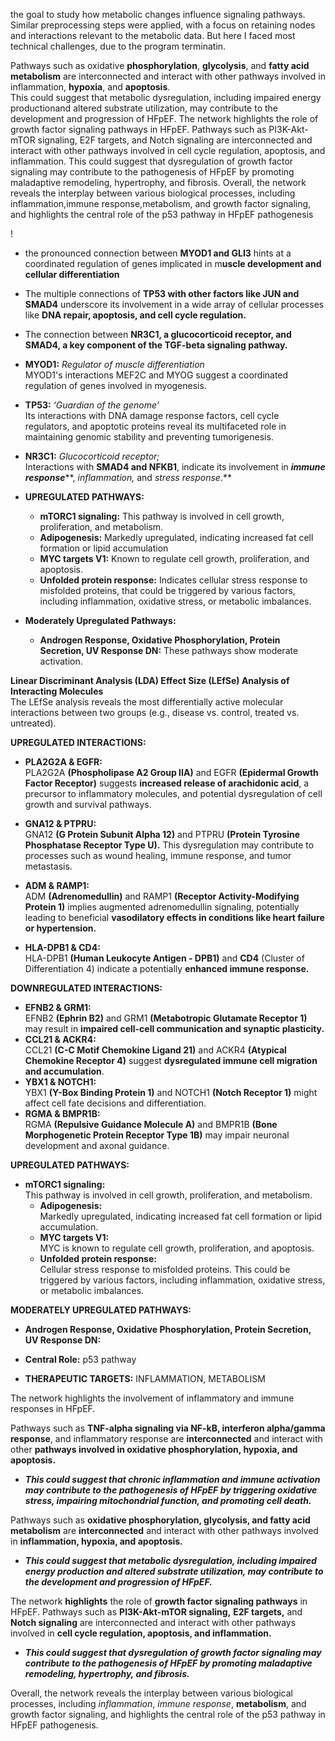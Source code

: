 the goal to study how metabolic changes influence signaling pathways. Similar preprocessing steps were applied, with a focus on retaining nodes and interactions relevant to the metabolic data. But here I faced most technical challenges, due to the program terminatin.

Pathways such as oxidative **phosphorylation**, **glycolysis**, and **fatty acid metabolism** are interconnected and interact with other pathways involved in inflammation, **hypoxia**, and **apoptosis**.   
This could suggest that metabolic dysregulation, including impaired energy productionand altered substrate utilization, may contribute to the development and progression of HFpEF. The network highlights the role of growth factor signaling pathways in HFpEF. Pathways such as PI3K-Akt-mTOR signaling, E2F targets, and Notch signaling are interconnected and interact with other pathways involved in cell cycle regulation, apoptosis, and inflammation. This could suggest that dysregulation of growth factor signaling may contribute to the pathogenesis of HFpEF by promoting maladaptive remodeling, hypertrophy, and fibrosis. Overall, the network reveals the interplay between various biological processes, including inflammation,immune response,metabolism, and growth factor signaling, and highlights the central role of the p53 pathway in HFpEF pathogenesis

!

* the pronounced connection between **MYOD1 and GLI3** hints at a coordinated regulation of genes implicated in m**uscle development and cellular differentiation**  
* The multiple connections of **TP53 with other factors like JUN and SMAD4** underscore its involvement in a wide array of cellular processes like **DNA repair, apoptosis, and cell cycle regulation.**   
* The connection between **NR3C1, a glucocorticoid receptor, and SMAD4, a key component of the TGF-beta signaling pathway.**

* **MYOD1:** *Regulator of muscle differentiation*  
  MYOD1's interactions MEF2C and MYOG suggest a coordinated regulation of genes involved in myogenesis.   
* **TP53:** *‘Guardian of the genome’*  
  Its interactions with DNA damage response factors, cell cycle regulators, and apoptotic proteins reveal its multifaceted role in maintaining genomic stability and preventing tumorigenesis.  
* **NR3C1:** *Glucocorticoid receptor;*   
  Interactions with **SMAD4 and NFKB1**, indicate its involvement in ***immune response*****, *inflammation,* and *stress response*.** 

* **UPREGULATED PATHWAYS:**  
  * **mTORC1 signaling:** This pathway is involved in cell growth, proliferation, and metabolism.  
  * **Adipogenesis:** Markedly upregulated, indicating increased fat cell formation or lipid accumulation  
  * **MYC targets V1:** Known to regulate cell growth, proliferation, and apoptosis.  
  * **Unfolded protein response:** Indicates cellular stress response to misfolded proteins, that could be triggered by various factors, including inflammation, oxidative stress, or metabolic imbalances.  
      
* **Moderately Upregulated Pathways:**  
  * **Androgen Response, Oxidative Phosphorylation, Protein Secretion, UV Response DN:** These pathways show moderate activation.  
    

**Linear Discriminant Analysis (LDA) Effect Size (LEfSe) Analysis of Interacting Molecules**  
The LEfSe analysis reveals the most differentially active molecular interactions between two groups (e.g., disease vs. control, treated vs. untreated).

**UPREGULATED INTERACTIONS:**

* **PLA2G2A & EGFR:**   
  PLA2G2A **(Phospholipase A2 Group IIA)** and EGFR **(Epidermal Growth Factor Receptor)** suggests **increased release of arachidonic acid**, a precursor to inflammatory molecules, and potential dysregulation of cell growth and survival pathways.  
    
* **GNA12 & PTPRU:**  
  GNA12 **(G Protein Subunit Alpha 12\)** and PTPRU **(Protein Tyrosine Phosphatase Receptor Type U).** This dysregulation may contribute to processes such as wound healing, immune response, and tumor metastasis.  
    
* **ADM & RAMP1:**  
  ADM **(Adrenomedullin)** and RAMP1 **(Receptor Activity-Modifying Protein 1\)** implies augmented adrenomedullin signaling, potentially leading to beneficial **vasodilatory effects in conditions like heart failure or hypertension.**  
    
* **HLA-DPB1 & CD4:**   
  HLA-DPB1 **(Human Leukocyte Antigen \- DPB1)** and **CD4** (Cluster of Differentiation 4\) indicate a potentially **enhanced immune response.** 


**DOWNREGULATED INTERACTIONS:**

* **EFNB2 & GRM1:**  
  EFNB2 **(Ephrin B2)** and GRM1 **(Metabotropic Glutamate Receptor 1\)** may result in **impaired cell-cell communication and synaptic plasticity.**   
* **CCL21 & ACKR4:**   
  CCL21 **(C-C Motif Chemokine Ligand 21\)** and ACKR4 **(Atypical Chemokine Receptor 4\)** suggest **dysregulated immune cell migration and accumulation**.   
* **YBX1 & NOTCH1:**   
  YBX1 **(Y-Box Binding Protein 1\)** and NOTCH1 **(Notch Receptor 1\)** might affect cell fate decisions and differentiation.  
* **RGMA & BMPR1B:**   
  RGMA **(Repulsive Guidance Molecule A)** and BMPR1B **(Bone Morphogenetic Protein Receptor Type 1B)** may impair neuronal development and axonal guidance.

**UPREGULATED PATHWAYS:**

* **mTORC1 signaling:**   
  This pathway is involved in cell growth, proliferation, and metabolism.  
  * **Adipogenesis:**  
    Markedly upregulated, indicating increased fat cell formation or lipid accumulation.  
  * **MYC targets V1:**  
    MYC is known to regulate cell growth, proliferation, and apoptosis.  
  * **Unfolded protein response:**  
    Cellular stress response to misfolded proteins. This could be triggered by various factors, including inflammation, oxidative stress, or metabolic imbalances.  
    

**MODERATELY UPREGULATED PATHWAYS:**

* **Androgen Response, Oxidative Phosphorylation, Protein Secretion, UV Response DN:** 


* **Central Role:** p53 pathway  
* **THERAPEUTIC TARGETS:** INFLAMMATION, METABOLISM  
    
    
    
    
    
  

The network highlights the involvement of inflammatory and immune responses in HFpEF. 

Pathways such as **TNF-alpha signaling via NF-kB, interferon alpha/gamma response**, and inflammatory response are **interconnected** and interact with other **pathways involved in oxidative phosphorylation, hypoxia, and apoptosis.** 

* ***This could suggest that chronic inflammation and immune activation may contribute to the pathogenesis of HFpEF by triggering oxidative stress, impairing mitochondrial function, and promoting cell death.***

Pathways such as **oxidative phosphorylation, glycolysis, and fatty acid metabolism** are **interconnected** and interact with other pathways involved in **inflammation, hypoxia, and apoptosis.** 

* ***This could suggest that metabolic dysregulation, including impaired energy production and altered substrate utilization, may contribute to the development and progression of HFpEF.***


The network **highlights** the role of **growth factor signaling pathways** in HFpEF. Pathways such as **PI3K-Akt-mTOR signaling,** **E2F targets,** and **Notch signaling** are interconnected and interact with other pathways involved in **cell cycle regulation, apoptosis, and inflammation.** 

* ***This could suggest that dysregulation of growth factor signaling may contribute to the pathogenesis of HFpEF by promoting maladaptive remodeling, hypertrophy, and fibrosis.*** 

Overall, the network reveals the interplay between various biological processes, including *inflammation*, *immune response*, **metabolism**, and growth factor signaling, and highlights the central role of the p53 pathway in HFpEF pathogenesis.
